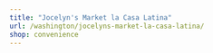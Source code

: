 ```yaml
---
title: "Jocelyn's Market la Casa Latina"
url: /washington/jocelyns-market-la-casa-latina/
shop: convenience
---
```

